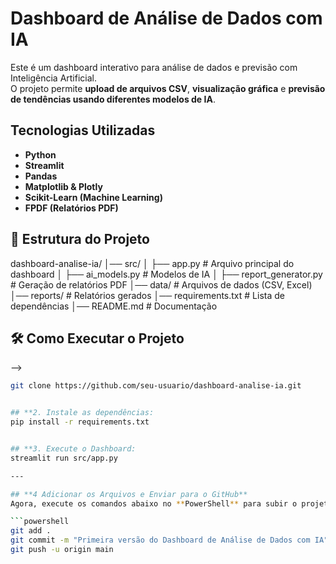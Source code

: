 #  Dashboard de Análise de Dados com IA

Este é um dashboard interativo para análise de dados e previsão com Inteligência Artificial.  
O projeto permite **upload de arquivos CSV**, **visualização gráfica** e **previsão de tendências usando diferentes modelos de IA**.

##  Tecnologias Utilizadas
- **Python**
- **Streamlit**
- **Pandas**
- **Matplotlib & Plotly**
- **Scikit-Learn (Machine Learning)**
- **FPDF (Relatórios PDF)**

## 📂 Estrutura do Projeto

dashboard-analise-ia/ │── src/
│ ├── app.py # Arquivo principal do dashboard
│ ├── ai_models.py # Modelos de IA
│ ├── report_generator.py # Geração de relatórios PDF
│── data/ # Arquivos de dados (CSV, Excel)
│── reports/ # Relatórios gerados
│── requirements.txt # Lista de dependências
│── README.md # Documentação

## 🛠 Como Executar o Projeto

 <!-- ## **1. Clone este repositório: --> -->
   ```bash
   git clone https://github.com/seu-usuario/dashboard-analise-ia.git


## **2. Instale as dependências:
pip install -r requirements.txt


## **3. Execute o Dashboard:
streamlit run src/app.py

---

## **4 Adicionar os Arquivos e Enviar para o GitHub**
Agora, execute os comandos abaixo no **PowerShell** para subir o projeto:

```powershell
git add .
git commit -m "Primeira versão do Dashboard de Análise de Dados com IA"
git push -u origin main
